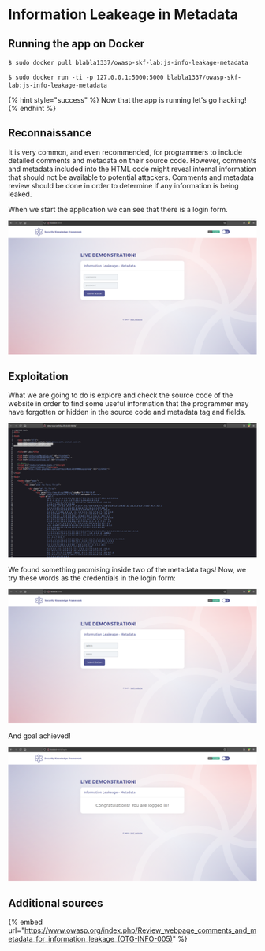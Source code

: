 # Information Leakeage in Metadata

## Running the app on Docker

```
$ sudo docker pull blabla1337/owasp-skf-lab:js-info-leakage-metadata
```

```
$ sudo docker run -ti -p 127.0.0.1:5000:5000 blabla1337/owasp-skf-lab:js-info-leakage-metadata
```

{% hint style="success" %}
Now that the app is running let's go hacking!
{% endhint %}

## Reconnaissance

It is very common, and even recommended, for programmers to include detailed comments and metadata on their source code. However, comments and metadata included into the HTML code might reveal internal information that should not be available to potential attackers. Comments and metadata review should be done in order to determine if any information is being leaked.

When we start the application we can see that there is a login form.

![](https://raw.githubusercontent.com/blabla1337/skf-labs/master/.gitbook/assets/python/Info-Leakage-Metadata/1.png)

## Exploitation

What we are going to do is explore and check the source code of the website in order to find some useful information that the programmer may have forgotten or hidden in the source code and metadata tag and fields.

![](https://raw.githubusercontent.com/blabla1337/skf-labs/master/.gitbook/assets/python/Info-Leakage-Metadata/2.png)

We found something promising inside two of the metadata tags! Now, we try these words as the credentials in the login form:

![](https://raw.githubusercontent.com/blabla1337/skf-labs/master/.gitbook/assets/python/Info-Leakage-Metadata/3.png)

And goal achieved!

![](https://raw.githubusercontent.com/blabla1337/skf-labs/master/.gitbook/assets/python/Info-Leakage-Metadata/4.png)

## Additional sources

{% embed url="https://www.owasp.org/index.php/Review_webpage_comments_and_metadata_for_information_leakage_(OTG-INFO-005)" %}
